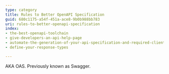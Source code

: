 ```yaml
---
type: category
title: Rules to Better OpenAPI Specification
guid: 680c1175-a54f-451a-ace8-9b0b988bb783
uri: rules-to-better-openapi-specification
index:
- the-best-openapi-toolchain
- give-developers-an-api-help-page
- automate-the-generation-of-your-api-specification-and-required-clients
- define-your-response-types

---
```

<p>​​​AKA&#160;OAS. Previously known as&#160;Swagger.<br></p>


